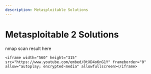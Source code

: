 ```yaml
---
description: Metasploitable Solutions
---
```


# Metasploitable 2 Solutions

nmap scan result here

```text
<iframe width="560" height="315" src="https://www.youtube.com/embed/0tXD4o6nG1Y" frameborder="0" allow="autoplay; encrypted-media" allowfullscreen></iframe>
```



